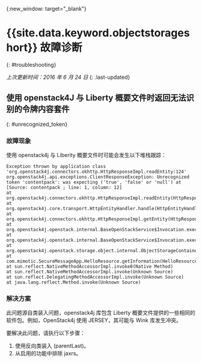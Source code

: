 {:new_window: target="_blank"}

# {{site.data.keyword.objectstorageshort}} 故障诊断
{: #troubleshooting}

*上次更新时间：2016 年 6 月 24 日*
{: .last-updated}

## 使用 openstack4J 与 Liberty 概要文件时返回无法识别的令牌内容套件
{: #unrecognized_token}

### 故障现象

使用 openstack4j 与 Liberity 概要文件时可能会发生以下堆栈跟踪：

    Exception thrown by application class 'org.openstack4j.connectors.okhttp.HttpResponseImpl.readEntity:124'
    org.openstack4j.api.exceptions.ClientResponseException: Unrecognized token 'contentpack': was expecting ('true', 'false' or 'null') at [Source: contentpack ; line: 1, column: 12]
    at org.openstack4j.connectors.okhttp.HttpResponseImpl.readEntity(HttpResponseImpl.java:124)
    at org.openstack4j.core.transport.HttpEntityHandler.handle(HttpEntityHandler.java:56)
    at org.openstack4j.connectors.okhttp.HttpResponseImpl.getEntity(HttpResponseImpl.java:68)
    at org.openstack4j.openstack.internal.BaseOpenStackService$Invocation.execute(BaseOpenStackService.java:169)
    at org.openstack4j.openstack.internal.BaseOpenStackService$Invocation.execute(BaseOpenStackService.java:163)
    at org.openstack4j.openstack.storage.object.internal.ObjectStorageContainerServiceImpl.list(ObjectStorageContainerServiceImpl.java:41)
    at com.mimotic.SecureMessageApp.HelloResource.getInformation(HelloResource.java:47)
    at sun.reflect.NativeMethodAccessorImpl.invoke0(Native Method)
    at sun.reflect.NativeMethodAccessorImpl.invoke(Unknown Source)
    at sun.reflect.DelegatingMethodAccessorImpl.invoke(Unknown Source)
    at java.lang.reflect.Method.invoke(Unknown Source)

### 解决方案

此问题源自类装入问题，openstack4j 库包含 Liberty 概要文件提供的一些相同的软件包。例如，OpenStack4j 使用 JERSEY，其可能与 Wink 库发生冲突。

要解决此问题，请执行以下步骤：

1. 使用反向类装入 (parentLast)。
2. 从启用的功能中排除 jaxrs。
